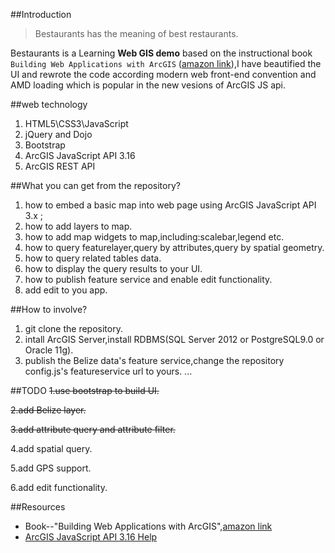 ##Introduction
>Bestaurants has the meaning of best restaurants.

Bestaurants is a Learning **Web GIS demo** based on the instructional book `Building Web Applications with ArcGIS` ([amazon link](https://www.amazon.com/Building-Applications-ArcGIS-Hussein-Nasser/dp/1783552956)),I have beautified the UI and rewrote the code according modern web front-end convention and AMD loading which is popular in the new vesions of ArcGIS JS api.

##web technology
1. HTML5\CSS3\JavaScript
2. jQuery and Dojo
3. Bootstrap
4. ArcGIS JavaScript API 3.16
5. ArcGIS REST API

##What you can get from the repository?
1. how to embed a basic map into web page using ArcGIS JavaScript API 3.x ;
2. how to add layers to map.
3. how to add map widgets to map,including:scalebar,legend etc.
4. how to query featurelayer,query by attributes,query by spatial geometry.
5. how to query related tables data.
6. how to display the query results to your UI.
7. how to publish feature service and enable edit functionality.
8. add edit to you app.

##How to involve?
1. git clone the repository.
2. intall ArcGIS Server,install RDBMS(SQL Server 2012 or PostgreSQL9.0 or Oracle 11g).
3. publish the Belize data's feature service,change the repository config.js's featureservice url to yours.
...


##TODO
~~1.use bootstrap to build UI.~~

~~2.add Belize layer.~~

~~3.add attribute query and attribute filter.~~

4.add spatial query.

5.add GPS support.

6.add edit functionality.

##Resources
- Book--"Building Web Applications with ArcGIS",[amazon link](https://www.amazon.com/Building-Applications-ArcGIS-Hussein-Nasser/dp/1783552956)
- [ArcGIS JavaScript API 3.16 Help](https://developers.arcgis.com/javascript/3/)